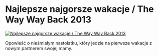 Najlepsze najgorsze wakacje / The Way Way Back 2013 
=============
[![Najlepsze najgorsze wakacje / The Way Way Back 2013 ](http://vidos.pl/images/player.gif)](http://vidos.pl/najlepsze-najgorsze-wakacje-the-way-way-back-2013)

 Opowieść o nieśmiałym nastolatku, który jedzie na pierwsze wakacje z nowym partnerem swojej mamy.
